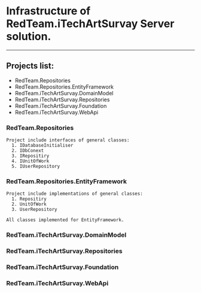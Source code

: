 # Infrastructure of RedTeam.iTechArtSurvay Server solution.
___
## Projects list:
  * RedTeam.Repositories
  * RedTeam.Repositories.EntityFramework
  * RedTeam.iTechArtSurvay.DomainModel
  * RedTeam.iTechArtSurvay.Repositories
  * RedTeam.iTechArtSurvay.Foundation
  * RedTeam.iTechArtSurvay.WebApi

  ### RedTeam.Repositories
    Project include interfaces of general classes:
      1. IDatabaseInitialiser
      2. IDbConext
      3. IRepositiry
      4. IUnitOfWork
      5. IUserRepository

  ### RedTeam.Repositories.EntityFramework
    Project include implementations of general classes:
      1. Repositiry
      2. UnitOfWork
      3. UserRepository

    All classes implemented for EntityFramework.

  ### RedTeam.iTechArtSurvay.DomainModel


  ### RedTeam.iTechArtSurvay.Repositories


  ### RedTeam.iTechArtSurvay.Foundation


  ### RedTeam.iTechArtSurvay.WebApi
